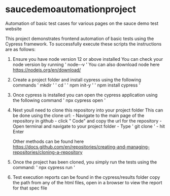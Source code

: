 # saucedemoautomationproject
Automation of basic test cases for various pages on the sauce demo test website

This project demonstrates frontend automation of basic tests using the Cypress framework.
To successfully execute these scripts the instructions are as follows:

  1. Ensure you have node version 12 or above installed 
      You can check your node version by running ' node--v '
      You can also download node here https://nodejs.org/en/download/
    
  2. Create a project folder and install cypress using the following commands
        ' mkdir <your desirred project name> '
        ' cd <your desirred project name> '
        ' npm init-y '
        ' npm install cypress '
      
  3. Once cypress is installed you can open the cypress application using the following command
       ' npx cypress open '
       
  4. Next youll need to clone this repository into your project folder
       This can be done using the clone url:
          - Navigate to the main page of the repository in github
          - click " Code" and copy the url for the repository
          - Open terminal and navigate to your project folder
          - Type ' git clone <repository url> '
          - hit Enter
       
       Other methods can be found here https://docs.github.com/en/repositories/creating-and-managing-repositories/cloning-a-repository
       
  5. Once the project has been cloned, you simply run the tests using the command:
        ' npx cypress run '
        
  6. Test execution reports can be found in the cypress/results folder
         copy the path from any of the html files, open in a browser to view the report for that spec file
    
   
